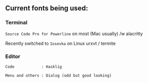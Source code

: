 ## Current fonts being used:

### Terminal

`Source Code Pro for Powerline` on most (Mac usually) /w alacritty

Recently switched to `Iosevka` on Linux urxvt / termite

### Editor

`Code            : Hasklig`

`Menu and others : Dialog (odd but good looking)`
